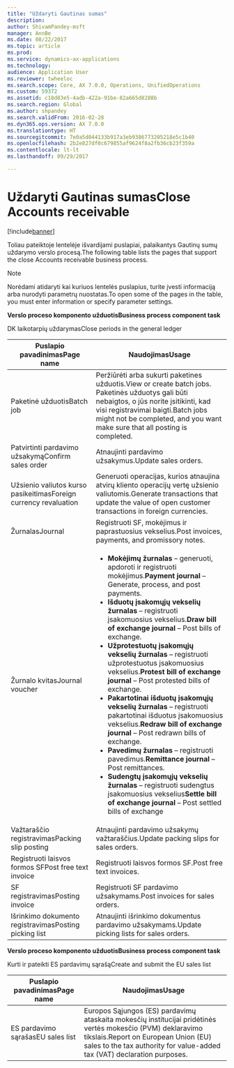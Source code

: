 ```yaml
---
title: "Uždaryti Gautinas sumas"
description: 
author: ShivamPandey-msft
manager: AnnBe
ms.date: 08/22/2017
ms.topic: article
ms.prod: 
ms.service: dynamics-ax-applications
ms.technology: 
audience: Application User
ms.reviewer: twheeloc
ms.search.scope: Core, AX 7.0.0, Operations, UnifiedOperations
ms.custom: 59372
ms.assetid: c18d83e5-4adb-422a-91be-82a665d8288b
ms.search.region: Global
ms.author: shpandey
ms.search.validFrom: 2016-02-28
ms.dyn365.ops.version: AX 7.0.0
ms.translationtype: HT
ms.sourcegitcommit: 7e0a5d044133b917a3eb9386773205218e5c1b40
ms.openlocfilehash: 2b2e827df0c679855af9624f8a2fb36cb23f359a
ms.contentlocale: lt-lt
ms.lasthandoff: 09/29/2017

---
```


# <a name="close-accounts-receivable"></a><span data-ttu-id="3df62-102">Uždaryti Gautinas sumas</span><span class="sxs-lookup"><span data-stu-id="3df62-102">Close Accounts receivable</span></span>

[!include[banner](../includes/banner.md)]




<span data-ttu-id="3df62-103">Toliau pateiktoje lentelėje išvardijami puslapiai, palaikantys Gautinų sumų uždarymo verslo procesą.</span><span class="sxs-lookup"><span data-stu-id="3df62-103">The following table lists the pages that support the close Accounts receivable business process.</span></span>

> [!NOTE] 
> <span data-ttu-id="3df62-104">Norėdami atidaryti kai kuriuos lentelės puslapius, turite įvesti informaciją arba nurodyti parametrų nuostatas.</span><span class="sxs-lookup"><span data-stu-id="3df62-104">To open some of the pages in the table, you must enter information or specify parameter settings.</span></span>

<span data-ttu-id="3df62-105">**Verslo proceso komponento užduotis**</span><span class="sxs-lookup"><span data-stu-id="3df62-105">**Business process component task**</span></span>                   

<span data-ttu-id="3df62-106">DK laikotarpių uždarymas</span><span class="sxs-lookup"><span data-stu-id="3df62-106">Close periods in the general ledger</span></span>

| <span data-ttu-id="3df62-107">Puslapio pavadinimas</span><span class="sxs-lookup"><span data-stu-id="3df62-107">Page name</span></span>                            | <span data-ttu-id="3df62-108">Naudojimas</span><span class="sxs-lookup"><span data-stu-id="3df62-108">Usage</span></span>                                                                                      |
|--------------------------------------|--------------------------------------------------------------------------------------------|
|<span data-ttu-id="3df62-109">Paketinė užduotis</span><span class="sxs-lookup"><span data-stu-id="3df62-109">Batch job</span></span>                             | <span data-ttu-id="3df62-110">Peržiūrėti arba sukurti paketines užduotis.</span><span class="sxs-lookup"><span data-stu-id="3df62-110">View or create batch jobs.</span></span> <span data-ttu-id="3df62-111">Paketinės užduotys gali būti nebaigtos, o jūs norite įsitikinti, kad visi registravimai baigti.</span><span class="sxs-lookup"><span data-stu-id="3df62-111">Batch jobs might not be completed, and you want make sure that all posting is completed.</span></span>                                                                                                               |
|<span data-ttu-id="3df62-112">Patvirtinti pardavimo užsakymą</span><span class="sxs-lookup"><span data-stu-id="3df62-112">Confirm sales order</span></span>                   | <span data-ttu-id="3df62-113">Atnaujinti pardavimo užsakymus.</span><span class="sxs-lookup"><span data-stu-id="3df62-113">Update sales orders.</span></span>                                                                       |
|<span data-ttu-id="3df62-114">Užsienio valiutos kurso pasikeitimas</span><span class="sxs-lookup"><span data-stu-id="3df62-114">Foreign currency revaluation</span></span>          | <span data-ttu-id="3df62-115">Generuoti operacijas, kurios atnaujina atvirų kliento operacijų vertę užsienio valiutomis.</span><span class="sxs-lookup"><span data-stu-id="3df62-115">Generate transactions that update the value of open customer transactions in foreign currencies.</span></span>                                                                                                                         |
| <span data-ttu-id="3df62-116">Žurnalas</span><span class="sxs-lookup"><span data-stu-id="3df62-116">Journal</span></span>                              | <span data-ttu-id="3df62-117">Registruoti SF, mokėjimus ir paprastuosius vekselius.</span><span class="sxs-lookup"><span data-stu-id="3df62-117">Post invoices, payments, and promissory notes.</span></span>                                             |
| <span data-ttu-id="3df62-118">Žurnalo kvitas</span><span class="sxs-lookup"><span data-stu-id="3df62-118">Journal voucher</span></span>                      |<ul><li><span data-ttu-id="3df62-119">**Mokėjimų žurnalas** – generuoti, apdoroti ir registruoti mokėjimus.</span><span class="sxs-lookup"><span data-stu-id="3df62-119">**Payment journal** – Generate, process, and post payments.</span></span></li><li><span data-ttu-id="3df62-120">**Išduotų įsakomųjų vekselių žurnalas** – registruoti įsakomuosius vekselius.</span><span class="sxs-lookup"><span data-stu-id="3df62-120">**Draw bill of exchange journal** – Post bills of exchange.</span></span></li><li><span data-ttu-id="3df62-121">**Užprotestuotų įsakomųjų vekselių žurnalas** – registruoti užprotestuotus įsakomuosius vekselius.</span><span class="sxs-lookup"><span data-stu-id="3df62-121">**Protest bill of exchange journal** – Post protested bills of exchange.</span></span></li><li><span data-ttu-id="3df62-122">**Pakartotinai išduotų įsakomųjų vekselių žurnalas** – registruoti pakartotinai išduotus įsakomuosius vekselius.</span><span class="sxs-lookup"><span data-stu-id="3df62-122">**Redraw bill of exchange journal** – Post redrawn bills of exchange.</span></span></li><li><span data-ttu-id="3df62-123">**Pavedimų žurnalas** – registruoti pavedimus.</span><span class="sxs-lookup"><span data-stu-id="3df62-123">**Remittance journal** – Post remittances.</span></span></li><li><span data-ttu-id="3df62-124">**Sudengtų įsakomųjų vekselių žurnalas** – registruoti sudengtus įsakomuosius vekselius</span><span class="sxs-lookup"><span data-stu-id="3df62-124">**Settle bill of exchange journal** – Post settled bills of exchange</span></span></li></ul>                   |
| <span data-ttu-id="3df62-125">Važtaraščio registravimas</span><span class="sxs-lookup"><span data-stu-id="3df62-125">Packing slip posting</span></span>                 | <span data-ttu-id="3df62-126">Atnaujinti pardavimo užsakymų važtaraščius.</span><span class="sxs-lookup"><span data-stu-id="3df62-126">Update packing slips for sales orders.</span></span>                                                     |
| <span data-ttu-id="3df62-127">Registruoti laisvos formos SF</span><span class="sxs-lookup"><span data-stu-id="3df62-127">Post free text invoice</span></span>               | <span data-ttu-id="3df62-128">Registruoti laisvos formos SF.</span><span class="sxs-lookup"><span data-stu-id="3df62-128">Post free text invoices.</span></span>                                                                   |
| <span data-ttu-id="3df62-129">SF registravimas</span><span class="sxs-lookup"><span data-stu-id="3df62-129">Posting invoice</span></span>                      | <span data-ttu-id="3df62-130">Registruoti SF pardavimo užsakymams.</span><span class="sxs-lookup"><span data-stu-id="3df62-130">Post invoices for sales orders.</span></span>                                                            |
| <span data-ttu-id="3df62-131">Išrinkimo dokumento registravimas</span><span class="sxs-lookup"><span data-stu-id="3df62-131">Posting picking list</span></span>                 |<span data-ttu-id="3df62-132">Atnaujinti išrinkimo dokumentus pardavimo užsakymams.</span><span class="sxs-lookup"><span data-stu-id="3df62-132">Update picking lists for sales orders.</span></span>                                                      |

<span data-ttu-id="3df62-133">**Verslo proceso komponento užduotis**</span><span class="sxs-lookup"><span data-stu-id="3df62-133">**Business process component task**</span></span>   

<span data-ttu-id="3df62-134">Kurti ir pateikti ES pardavimų sąrašą</span><span class="sxs-lookup"><span data-stu-id="3df62-134">Create and submit the EU sales list</span></span>

| <span data-ttu-id="3df62-135">Puslapio pavadinimas</span><span class="sxs-lookup"><span data-stu-id="3df62-135">Page name</span></span>                            | <span data-ttu-id="3df62-136">Naudojimas</span><span class="sxs-lookup"><span data-stu-id="3df62-136">Usage</span></span>                                                                                      |
|--------------------------------------|--------------------------------------------------------------------------------------------|
|<span data-ttu-id="3df62-137">ES pardavimo sąrašas</span><span class="sxs-lookup"><span data-stu-id="3df62-137">EU sales list</span></span>                         | <span data-ttu-id="3df62-138">Europos Sąjungos (ES) pardavimų ataskaita mokesčių institucijai pridėtinės vertės mokesčio (PVM) deklaravimo tikslais.</span><span class="sxs-lookup"><span data-stu-id="3df62-138">Report on European Union (EU) sales to the tax authority for value-added tax (VAT) declaration purposes.</span></span>                                                                                                                           |







